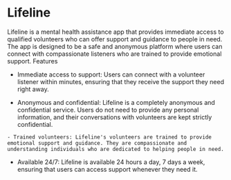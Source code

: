 # Lifeline

Lifeline is a mental health assistance app that provides immediate access to qualified volunteers who can offer support and guidance to people in need. The app is designed to be a safe and anonymous platform where users can connect with compassionate listeners who are trained to provide emotional support.
Features

   - Immediate access to support: Users can connect with a volunteer listener within minutes, ensuring that they receive the support they need right away.

   - Anonymous and confidential: Lifeline is a completely anonymous and confidential service. Users do not need to provide any personal information, and their conversations with volunteers are kept strictly confidential.

    - Trained volunteers: Lifeline's volunteers are trained to provide emotional support and guidance. They are compassionate and understanding individuals who are dedicated to helping people in need.

   - Available 24/7: Lifeline is available 24 hours a day, 7 days a week, ensuring that users can access support whenever they need it.

